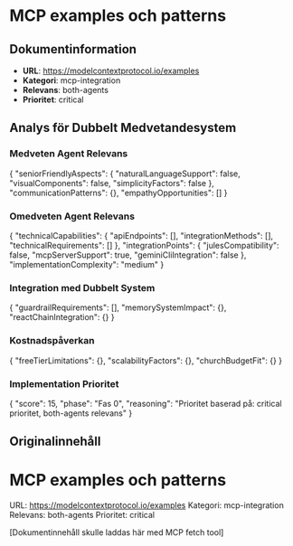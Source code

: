 # MCP examples och patterns

## Dokumentinformation
- **URL**: https://modelcontextprotocol.io/examples
- **Kategori**: mcp-integration
- **Relevans**: both-agents
- **Prioritet**: critical

## Analys för Dubbelt Medvetandesystem

### Medveten Agent Relevans
{
  "seniorFriendlyAspects": {
    "naturalLanguageSupport": false,
    "visualComponents": false,
    "simplicityFactors": false
  },
  "communicationPatterns": {},
  "empathyOpportunities": []
}

### Omedveten Agent Relevans
{
  "technicalCapabilities": {
    "apiEndpoints": [],
    "integrationMethods": [],
    "technicalRequirements": []
  },
  "integrationPoints": {
    "julesCompatibility": false,
    "mcpServerSupport": true,
    "geminiCliIntegration": false
  },
  "implementationComplexity": "medium"
}

### Integration med Dubbelt System
{
  "guardrailRequirements": [],
  "memorySystemImpact": {},
  "reactChainIntegration": {}
}

### Kostnadspåverkan
{
  "freeTierLimitations": {},
  "scalabilityFactors": {},
  "churchBudgetFit": {}
}

### Implementation Prioritet
{
  "score": 15,
  "phase": "Fas 0",
  "reasoning": "Prioritet baserad på: critical prioritet, both-agents relevans"
}

## Originalinnehåll
# MCP examples och patterns
    
URL: https://modelcontextprotocol.io/examples
Kategori: mcp-integration
Relevans: both-agents
Prioritet: critical

[Dokumentinnehåll skulle laddas här med MCP fetch tool]

